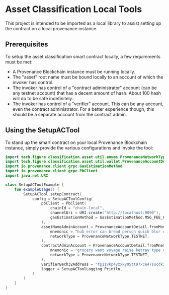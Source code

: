 # Asset Classification Local Tools
This project is intended to be imported as a local library to assist setting up the contract on a local provenance
instance.

## Prerequisites

To setup the asset classification smart contract locally, a few requirements must be met:
- A Provenance Blockchain instance must be running locally.
- The "asset" root name must be bound locally to an account of which the invoker has control.
- The invoker has control of a "contract administrator" account (can be any testnet account) that has a decent amount of hash. About 100 hash will do to be safe indefinitely.
- The invoker has control of a "verifier" account.  This can be any account, even the contract administrator.  For a better experience though, this should be a separate account from the contract admin.

## Using the SetupACTool

To stand up the smart contract on your local Provenance Blockchain instance, simply provide the various configurations
and invoke the tool:

```kotlin
import tech.figure.classification.asset.util.enums.ProvenanceNetworkType
import tech.figure.classification.asset.util.wallet.ProvenanceAccountDetail
import io.provenance.client.grpc.GasEstimationMethod
import io.provenance.client.grpc.PbClient
import java.net.URI

class SetupACToolExample {
    fun exampleUsage() {
        SetupACTool.setupContract(
            config = SetupACToolConfig(
                pbClient = PbClient(
                    chainId = "chain-local",
                    channelUri = URI.create("http://localhost:9090"),
                    gasEstimationMethod = GasEstimationMethod.MSG_FEE_CALCULATION,
                ),
                assetNameAdminAccount = ProvenanceAccountDetail.fromMnemonic(
                    mnemonic = "hub error can bread person quick blur delay nation ignore tennis orphan inch ankle win grunt door turkey ball hockey bridge fragile dose cage",
                    networkType = ProvenanceNetworkType.TESTNET,
                ),
                contractAdminAccount = ProvenanceAccountDetail.fromMnemonic(
                    mnemonic = "grocery want voyage raise betray type vintage offer beach purity mercy manage debate solar blast spray grocery actor remove favorite change bargain mansion tortoise",
                    networkType = ProvenanceNetworkType.TESTNET,
                ),
                verifierBech32Address = "tp1zvkp4yzxky05tt97xce47sucdkzqgqwtza3g6n",
                logger = SetupACToolLogging.Println,
            )
        )
    }
}
```
